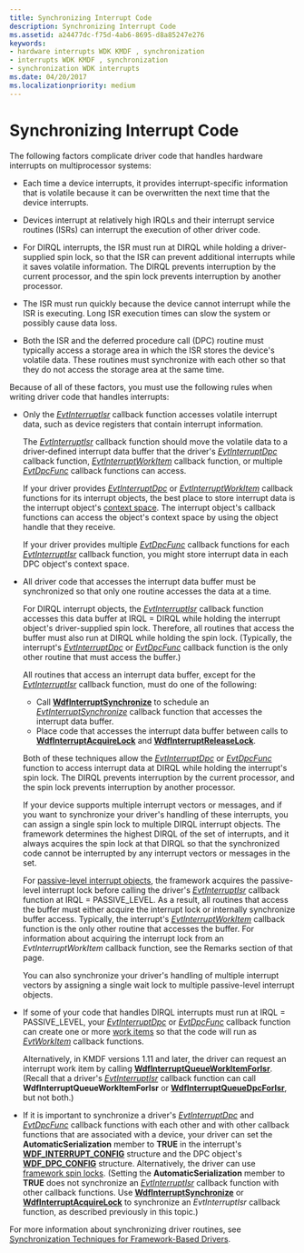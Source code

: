 ```yaml
---
title: Synchronizing Interrupt Code
description: Synchronizing Interrupt Code
ms.assetid: a24477dc-f75d-4ab6-8695-d8a85247e276
keywords:
- hardware interrupts WDK KMDF , synchronization
- interrupts WDK KMDF , synchronization
- synchronization WDK interrupts
ms.date: 04/20/2017
ms.localizationpriority: medium
---
```


# Synchronizing Interrupt Code


The following factors complicate driver code that handles hardware interrupts on multiprocessor systems:

-   Each time a device interrupts, it provides interrupt-specific information that is volatile because it can be overwritten the next time that the device interrupts.

-   Devices interrupt at relatively high IRQLs and their interrupt service routines (ISRs) can interrupt the execution of other driver code.

-   For DIRQL interrupts, the ISR must run at DIRQL while holding a driver-supplied spin lock, so that the ISR can prevent additional interrupts while it saves volatile information. The DIRQL prevents interruption by the current processor, and the spin lock prevents interruption by another processor.

-   The ISR must run quickly because the device cannot interrupt while the ISR is executing. Long ISR execution times can slow the system or possibly cause data loss.

-   Both the ISR and the deferred procedure call (DPC) routine must typically access a storage area in which the ISR stores the device's volatile data. These routines must synchronize with each other so that they do not access the storage area at the same time.

Because of all of these factors, you must use the following rules when writing driver code that handles interrupts:

-   Only the [*EvtInterruptIsr*](/windows-hardware/drivers/ddi/wdfinterrupt/nc-wdfinterrupt-evt_wdf_interrupt_isr) callback function accesses volatile interrupt data, such as device registers that contain interrupt information.

    The [*EvtInterruptIsr*](/windows-hardware/drivers/ddi/wdfinterrupt/nc-wdfinterrupt-evt_wdf_interrupt_isr) callback function should move the volatile data to a driver-defined interrupt data buffer that the driver's [*EvtInterruptDpc*](/windows-hardware/drivers/ddi/wdfinterrupt/nc-wdfinterrupt-evt_wdf_interrupt_dpc) callback function, [*EvtInterruptWorkItem*](/windows-hardware/drivers/ddi/wdfinterrupt/nc-wdfinterrupt-evt_wdf_interrupt_workitem) callback function, or multiple [*EvtDpcFunc*](/windows-hardware/drivers/ddi/wdfdpc/nc-wdfdpc-evt_wdf_dpc) callback functions can access.

    If your driver provides [*EvtInterruptDpc*](/windows-hardware/drivers/ddi/wdfinterrupt/nc-wdfinterrupt-evt_wdf_interrupt_dpc) or [*EvtInterruptWorkItem*](/windows-hardware/drivers/ddi/wdfinterrupt/nc-wdfinterrupt-evt_wdf_interrupt_workitem) callback functions for its interrupt objects, the best place to store interrupt data is the interrupt object's [context space](framework-object-context-space.md). The interrupt object's callback functions can access the object's context space by using the object handle that they receive.

    If your driver provides multiple [*EvtDpcFunc*](/windows-hardware/drivers/ddi/wdfdpc/nc-wdfdpc-evt_wdf_dpc) callback functions for each [*EvtInterruptIsr*](/windows-hardware/drivers/ddi/wdfinterrupt/nc-wdfinterrupt-evt_wdf_interrupt_isr) callback function, you might store interrupt data in each DPC object's context space.

-   All driver code that accesses the interrupt data buffer must be synchronized so that only one routine accesses the data at a time.

    For DIRQL interrupt objects, the [*EvtInterruptIsr*](/windows-hardware/drivers/ddi/wdfinterrupt/nc-wdfinterrupt-evt_wdf_interrupt_isr) callback function accesses this data buffer at IRQL = DIRQL while holding the interrupt object's driver-supplied spin lock. Therefore, all routines that access the buffer must also run at DIRQL while holding the spin lock. (Typically, the interrupt's [*EvtInterruptDpc*](/windows-hardware/drivers/ddi/wdfinterrupt/nc-wdfinterrupt-evt_wdf_interrupt_dpc) or [*EvtDpcFunc*](/windows-hardware/drivers/ddi/wdfdpc/nc-wdfdpc-evt_wdf_dpc) callback function is the only other routine that must access the buffer.)

    All routines that access an interrupt data buffer, except for the [*EvtInterruptIsr*](/windows-hardware/drivers/ddi/wdfinterrupt/nc-wdfinterrupt-evt_wdf_interrupt_isr) callback function, must do one of the following:

    -   Call [**WdfInterruptSynchronize**](/windows-hardware/drivers/ddi/wdfinterrupt/nf-wdfinterrupt-wdfinterruptsynchronize) to schedule an [*EvtInterruptSynchronize*](/windows-hardware/drivers/ddi/wdfinterrupt/nc-wdfinterrupt-evt_wdf_interrupt_synchronize) callback function that accesses the interrupt data buffer.
    -   Place code that accesses the interrupt data buffer between calls to [**WdfInterruptAcquireLock**](/previous-versions/ff547340(v=vs.85)) and [**WdfInterruptReleaseLock**](/previous-versions/ff547376(v=vs.85)).

    Both of these techniques allow the [*EvtInterruptDpc*](/windows-hardware/drivers/ddi/wdfinterrupt/nc-wdfinterrupt-evt_wdf_interrupt_dpc) or [*EvtDpcFunc*](/windows-hardware/drivers/ddi/wdfdpc/nc-wdfdpc-evt_wdf_dpc) function to access interrupt data at DIRQL while holding the interrupt's spin lock. The DIRQL prevents interruption by the current processor, and the spin lock prevents interruption by another processor.

    If your device supports multiple interrupt vectors or messages, and if you want to synchronize your driver's handling of these interrupts, you can assign a single spin lock to multiple DIRQL interrupt objects. The framework determines the highest DIRQL of the set of interrupts, and it always acquires the spin lock at that DIRQL so that the synchronized code cannot be interrupted by any interrupt vectors or messages in the set.

    For [passive-level interrupt objects](supporting-passive-level-interrupts.md), the framework acquires the passive-level interrupt lock before calling the driver's [*EvtInterruptIsr*](/windows-hardware/drivers/ddi/wdfinterrupt/nc-wdfinterrupt-evt_wdf_interrupt_isr) callback function at IRQL = PASSIVE\_LEVEL. As a result, all routines that access the buffer must either acquire the interrupt lock or internally synchronize buffer access. Typically, the interrupt's [*EvtInterruptWorkItem*](/windows-hardware/drivers/ddi/wdfinterrupt/nc-wdfinterrupt-evt_wdf_interrupt_workitem) callback function is the only other routine that accesses the buffer. For information about acquiring the interrupt lock from an *EvtInterruptWorkItem* callback function, see the Remarks section of that page.

    You can also synchronize your driver's handling of multiple interrupt vectors by assigning a single wait lock to multiple passive-level interrupt objects.

-   If some of your code that handles DIRQL interrupts must run at IRQL = PASSIVE\_LEVEL, your [*EvtInterruptDpc*](/windows-hardware/drivers/ddi/wdfinterrupt/nc-wdfinterrupt-evt_wdf_interrupt_dpc) or [*EvtDpcFunc*](/windows-hardware/drivers/ddi/wdfdpc/nc-wdfdpc-evt_wdf_dpc) callback function can create one or more [work items](using-framework-work-items.md) so that the code will run as [*EvtWorkItem*](/windows-hardware/drivers/ddi/wdfworkitem/nc-wdfworkitem-evt_wdf_workitem) callback functions.

    Alternatively, in KMDF versions 1.11 and later, the driver can request an interrupt work item by calling [**WdfInterruptQueueWorkItemForIsr**](/windows-hardware/drivers/ddi/wdfinterrupt/nf-wdfinterrupt-wdfinterruptqueueworkitemforisr). (Recall that a driver's [*EvtInterruptIsr*](/windows-hardware/drivers/ddi/wdfinterrupt/nc-wdfinterrupt-evt_wdf_interrupt_isr) callback function can call **WdfInterruptQueueWorkItemForIsr** or [**WdfInterruptQueueDpcForIsr**](/windows-hardware/drivers/ddi/wdfinterrupt/nf-wdfinterrupt-wdfinterruptqueuedpcforisr), but not both.)

-   If it is important to synchronize a driver's [*EvtInterruptDpc*](/windows-hardware/drivers/ddi/wdfinterrupt/nc-wdfinterrupt-evt_wdf_interrupt_dpc) and [*EvtDpcFunc*](/windows-hardware/drivers/ddi/wdfdpc/nc-wdfdpc-evt_wdf_dpc) callback functions with each other and with other callback functions that are associated with a device, your driver can set the **AutomaticSerialization** member to **TRUE** in the interrupt's [**WDF\_INTERRUPT\_CONFIG**](/windows-hardware/drivers/ddi/wdfinterrupt/ns-wdfinterrupt-_wdf_interrupt_config) structure and the DPC object's [**WDF\_DPC\_CONFIG**](/windows-hardware/drivers/ddi/wdfdpc/ns-wdfdpc-_wdf_dpc_config) structure. Alternatively, the driver can use [framework spin locks](using-framework-locks.md#framework-spin-locks). (Setting the **AutomaticSerialization** member to **TRUE** does not synchronize an [*EvtInterruptIsr*](/windows-hardware/drivers/ddi/wdfinterrupt/nc-wdfinterrupt-evt_wdf_interrupt_isr) callback function with other callback functions. Use [**WdfInterruptSynchronize**](/windows-hardware/drivers/ddi/wdfinterrupt/nf-wdfinterrupt-wdfinterruptsynchronize) or [**WdfInterruptAcquireLock**](/previous-versions/ff547340(v=vs.85)) to synchronize an *EvtInterruptIsr* callback function, as described previously in this topic.)

For more information about synchronizing driver routines, see [Synchronization Techniques for Framework-Based Drivers](./using-automatic-synchronization.md).

 

